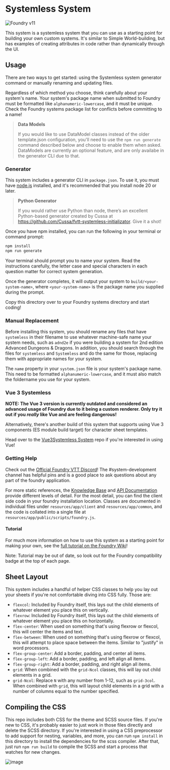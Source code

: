 # Systemless System

![Foundry v11](https://img.shields.io/badge/foundry-v11-green)

This system is a systemless system that you can use as a starting point for building your own custom systems. It's similar to Simple World-building, but has examples of creating attributes in code rather than dynamically through the UI.

## Usage

There are two ways to get started: using the Systemless system generator command or manually renaming and updating files.

Regardless of which method you choose, think carefully about your system's name. Your system's package name when submitted to Foundry must be formatted like `alphanumeric-lowercase`, and it must be unique. Check the Foundry systems package list for conflicts before committing to a name!

> **Data Models**
>
> If you would like to use DataModel classes instead of the older template.json configuration, you'll need to use the `npm run generate` command described below and choose to enable them when asked. DataModels are currently an optional feature, and are only availabe in the generator CLI due to that.

### Generator

This system includes a generator CLI in `package.json`. To use it, you must have [node.js](https://nodejs.org) installed, and it's recommended that you install node 20 or later.

> **Python Generator**
> 
> If you would rather use Python than node, there’s an excellent Python-based generator created by Cussa at https://github.com/Cussa/fvtt-systemless-initializator. Give it a shot!

Once you have npm installed, you can run the following in your terminal or command prompt:

```bash
npm install
npm run generate
```

Your terminal should prompt you to name your system. Read the instructions carefully, the letter case and special characters in each question matter for correct system generation.

Once the generator completes, it will output your system to `build/<your-system-name>`, where `<your-system-name>` is the package name you supplied during the prompt.

Copy this directory over to your Foundry systems directory and start coding!

### Manual Replacement

Before installing this system, you should rename any files that have `systemless` in their filename to use whatever machine-safe name your system needs, such as `adnd2e` if you were building a system for 2nd edition Advanced Dungeons & Dragons. In addition, you should search through the files for `systemless` and `Systemless` and do the same for those, replacing them with appropriate names for your system.

The `name` property in your `system.json` file is your system's package name. This need to be formatted `alphanumeric-lowercase`, and it must also match the foldername you use for your system.

### Vue 3 Systemless

**NOTE: The Vue 3 version is currently outdated and considered an advanced usage of Foundry due to it being a custom renderer. Only try it out if you _really_ like Vue and are feeling dangerous!**

Alternatively, there's another build of this system that supports using Vue 3 components (ES module build target) for character sheet templates.

Head over to the [Vue3Systemless System](https://gitlab.com/asacolips-projects/foundry-mods/vue3systemless) repo if you're interested in using Vue!

### Getting Help

Check out the [Official Foundry VTT Discord](https://discord.gg/foundryvtt)! The #system-development channel has helpful pins and is a good place to ask questions about any part of the foundry application.

For more static references, the [Knowledge Base](https://foundryvtt.com/kb/) and [API Documentation](https://foundryvtt.com/api/) provide different levels of detail. For the most detail, you can find the client side code in your foundry installation location. Classes are documented in individual files under `resources/app/client` and `resources/app/common`, and the code is collated into a single file at `resources/app/public/scripts/foundry.js`.

#### Tutorial

For much more information on how to use this system as a starting point for making your own, see the [full tutorial on the Foundry Wiki](https://foundryvtt.wiki/en/development/guides/SD-tutorial)!

Note: Tutorial may be out of date, so look out for the Foundry compatibility badge at the top of each page.

## Sheet Layout

This system includes a handful of helper CSS classes to help you lay out your sheets if you're not comfortable diving into CSS fully. Those are:

- `flexcol`: Included by Foundry itself, this lays out the child elements of whatever element you place this on vertically.
- `flexrow`: Included by Foundry itself, this lays out the child elements of whatever element you place this on horizontally.
- `flex-center`: When used on something that's using flexrow or flexcol, this will center the items and text.
- `flex-between`: When used on something that's using flexrow or flexcol, this will attempt to place space between the items. Similar to "justify" in word processors.
- `flex-group-center`: Add a border, padding, and center all items.
- `flex-group-left`: Add a border, padding, and left align all items.
- `flex-group-right`: Add a border, padding, and right align all items.
- `grid`: When combined with the `grid-Ncol` classes, this will lay out child elements in a grid.
- `grid-Ncol`: Replace `N` with any number from 1-12, such as `grid-3col`. When combined with `grid`, this will layout child elements in a grid with a number of columns equal to the number specified.

## Compiling the CSS

This repo includes both CSS for the theme and SCSS source files. If you're new to CSS, it's probably easier to just work in those files directly and delete the SCSS directory. If you're interested in using a CSS preprocessor to add support for nesting, variables, and more, you can run `npm install` in this directory to install the dependencies for the scss compiler. After that, just run `npm run build` to compile the SCSS and start a process that watches for new changes.

![image](http://mattsmith.in/images/systemless.png)
